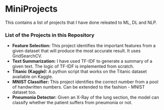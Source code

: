 # MiniProjects

This contains a list of projects that I have done releated to ML, DL and NLP. 

### List of the Projects in this Repository
- **Feature Selection:** This project identifies the important features from a given dataset that will produce the most accurate result. It uses GridSearchCV.
- **Text Summarization:** I have used TF-IDF to generate a summary of a given text. The logic of TF-IDF is implemented from scratch.
- **Titanic (Kaggle):** A python script that works on the Titanic dataset available on Kaggle.
- **MNIST Classifier:** This project identifies the correct number from a pool of handwritten numbers. Can be extended to the fashion - MNIST dataset too.
- **Pneumonia Detector:** Given an X-Ray of the lung section, the model can classify whether the patient suffers from pneumonia or not.
